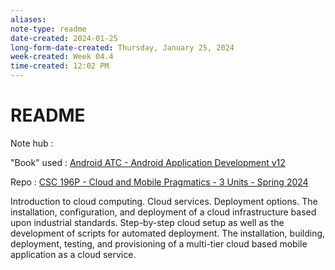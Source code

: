 ```yaml
---
aliases:
note-type: readme
date-created: 2024-01-25
long-form-date-created: Thursday, January 25, 2024
week-created: Week 04.4
time-created: 12:02 PM
---
```


# README

Note hub :

"Book" used : [Android ATC - Android Application Development v12](../Android%20ATC%20-%20Android%20Application%20Development%20v12/Android%20ATC%20-%20Android%20Application%20Development%20v12.md)

Repo : [CSC 196P - Cloud and Mobile Pragmatics - 3 Units - Spring 2024](https://github.com/matt2ology/csc196p-cloud-and-mobile-pragmatics)

Introduction to cloud computing. Cloud services. Deployment options. The
installation, configuration, and deployment of a cloud infrastructure based
upon industrial standards. Step-by-step cloud setup as well as the development
of scripts for automated deployment. The installation, building, deployment,
testing, and provisioning of a multi-tier cloud based mobile application as a
cloud service.
